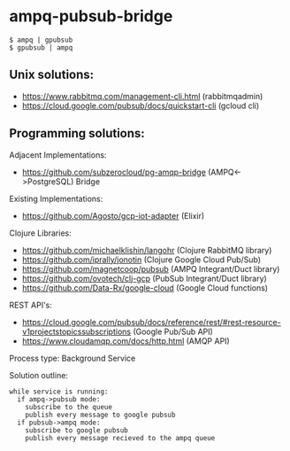# ampq-pubsub-bridge

```
$ ampq | gpubsub
$ gpubsub | ampq
```

## Unix solutions:
* https://www.rabbitmq.com/management-cli.html (rabbitmqadmin)
* https://cloud.google.com/pubsub/docs/quickstart-cli (gcloud cli)

## Programming solutions:
Adjacent Implementations:
* https://github.com/subzerocloud/pg-amqp-bridge (AMPQ<->PostgreSQL) Bridge

Existing Implementations:
* https://github.com/Agosto/gcp-iot-adapter (Elixir)

Clojure Libraries:
* https://github.com/michaelklishin/langohr (Clojure RabbitMQ library)
* https://github.com/iprally/jonotin (Clojure Google Cloud Pub/Sub)
* https://github.com/magnetcoop/pubsub (AMPQ Integrant/Duct library)
* https://github.com/ovotech/clj-gcp (PubSub Integrant/Duct library)
* https://github.com/Data-Rx/google-cloud (Google Cloud functions)

REST API's:
* https://cloud.google.com/pubsub/docs/reference/rest/#rest-resource-v1projectstopicssubscriptions (Google Pub/Sub API)
* https://www.cloudamqp.com/docs/http.html (AMQP API)


Process type: Background Service

Solution outline:
```
while service is running:
  if ampq->pubsub mode:
    subscribe to the queue
    publish every message to google pubsub
  if pubsub->ampq mode:
    subscribe to google pubsub
    publish every message recieved to the ampq queue
```
